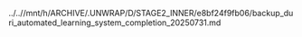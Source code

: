 ../..//mnt/h/ARCHIVE/.UNWRAP/D/STAGE2_INNER/e8bf24f9fb06/backup_duri_automated_learning_system_completion_20250731.md